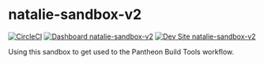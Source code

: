 # natalie-sandbox-v2

[![CircleCI](https://circleci.com/gh/cainaru/natalie-sandbox-v2.svg?style=shield)](https://circleci.com/gh/cainaru/natalie-sandbox-v2)
[![Dashboard natalie-sandbox-v2](https://img.shields.io/badge/dashboard-natalie_sandbox_v2-yellow.svg)](https://dashboard.pantheon.io/sites/fa320bbb-ac8f-4d07-b7f0-9be001570db0#dev/code)
[![Dev Site natalie-sandbox-v2](https://img.shields.io/badge/site-natalie_sandbox_v2-blue.svg)](http://dev-natalie-sandbox-v2.pantheonsite.io/)

Using this sandbox to get used to the Pantheon Build Tools workflow.
